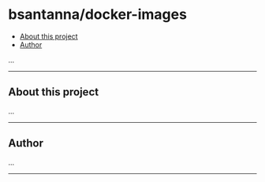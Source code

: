 # bsantanna/docker-images

  - [About this project](#about-this-project)
  - [Author](#author)

...

---

## About this project

...

---

## Author

...

---
